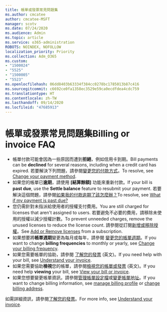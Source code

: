 ```yaml
---
title: 帳單或發票常見問題集
ms.author: cmcatee
author: cmcatee-MSFT
manager: scotv
ms.date: 07/24/2020
ms.audience: Admin
ms.topic: article
ms.service: o365-administration
ROBOTS: NOINDEX, NOFOLLOW
localization_priority: Priority
ms.collection: Adm_O365
ms.custom:
- "1500024"
- "5525"
- "1500005"
- "5523"
ms.openlocfilehash: 06dd8403b63334f384cc0278bc1785013b87c416
ms.sourcegitcommit: c6692ce0fa1358ec3529e59ca0ecdfdea4cdc759
ms.translationtype: HT
ms.contentlocale: zh-TW
ms.lasthandoff: 09/14/2020
ms.locfileid: "47685913"
---
```

# <a name="billing-or-invoice-faq"></a><span data-ttu-id="24e6c-102">帳單或發票常見問題集</span><span class="sxs-lookup"><span data-stu-id="24e6c-102">Billing or invoice FAQ</span></span>

- <span data-ttu-id="24e6c-103">帳單付款可能會因為一些原因而遭到**拒絕**，例如信用卡到期。</span><span class="sxs-lookup"><span data-stu-id="24e6c-103">Bill payments can be **declined** for several reasons, including when a credit card has expired.</span></span> <span data-ttu-id="24e6c-104">若要解決下列問題，請參閱[變更您的付款方式](https://docs.microsoft.com/microsoft-365/commerce/billing-and-payments/change-payment-method)。</span><span class="sxs-lookup"><span data-stu-id="24e6c-104">To resolve, see [Change your payment method](https://docs.microsoft.com/microsoft-365/commerce/billing-and-payments/change-payment-method).</span></span>
- <span data-ttu-id="24e6c-105">如果您的帳單已**逾期**，請使用 **[結算餘額]** 功能來重新付款。</span><span class="sxs-lookup"><span data-stu-id="24e6c-105">If your bill is **past due**, use the **Settle balance** feature to resubmit your payment.</span></span> <span data-ttu-id="24e6c-106">若要解決這個問題，請參閱[如果我的付款逾期了該怎麼辦？](https://docs.microsoft.com/microsoft-365/commerce/billing-and-payments/pay-for-your-subscription#what-if-my-credit-card-was-declined-and-my-payment-is-past-due)</span><span class="sxs-lookup"><span data-stu-id="24e6c-106">To resolve, see [What if my payment is past due?](https://docs.microsoft.com/microsoft-365/commerce/billing-and-payments/pay-for-your-subscription#what-if-my-credit-card-was-declined-and-my-payment-is-past-due)</span></span>
- <span data-ttu-id="24e6c-107">您仍需針對未指派給使用者的授權支付費用。</span><span class="sxs-lookup"><span data-stu-id="24e6c-107">You are still charged for licenses that aren't assigned to users.</span></span> <span data-ttu-id="24e6c-108">若要避免不必要的費用，請移除未使用的授權以減少授權計數。</span><span class="sxs-lookup"><span data-stu-id="24e6c-108">To prevent unneeded charges, remove the unused licenses to reduce the license count.</span></span> <span data-ttu-id="24e6c-109">請參閱從訂閱[新增或移除授權](https://docs.microsoft.com/alchemyinsights/how-to-add-or-reduce-licenses)。</span><span class="sxs-lookup"><span data-stu-id="24e6c-109">See [Add or Remove licenses](https://docs.microsoft.com/alchemyinsights/how-to-add-or-reduce-licenses) from a subscription.</span></span>
- <span data-ttu-id="24e6c-110">如果想要將**帳單週期**變更為每月或每年，請參閱 [變更您的帳單週期](https://docs.microsoft.com/microsoft-365/commerce/billing-and-payments/change-payment-frequency)。</span><span class="sxs-lookup"><span data-stu-id="24e6c-110">If you want to change **billing frequencies** to monthly or yearly, see [Change your billing frequency](https://docs.microsoft.com/microsoft-365/commerce/billing-and-payments/change-payment-frequency).</span></span>
- <span data-ttu-id="24e6c-111">如果您需要帳單的協助，請參閱 [了解您的發票](https://docs.microsoft.com/microsoft-365/commerce/billing-and-payments/understand-your-invoice2) (英文)。</span><span class="sxs-lookup"><span data-stu-id="24e6c-111">If you need help with your bill, see [Understand your invoice](https://docs.microsoft.com/microsoft-365/commerce/billing-and-payments/understand-your-invoice2).</span></span>
- <span data-ttu-id="24e6c-112">如果您需要協助**檢視**您的帳單，請參閱[檢視您的帳單或發票](https://docs.microsoft.com/microsoft-365/commerce/billing-and-payments/view-your-bill-or-invoice) (英文)。</span><span class="sxs-lookup"><span data-stu-id="24e6c-112">If you need help **viewing** your bill, see [View your bill or invoice](https://docs.microsoft.com/microsoft-365/commerce/billing-and-payments/view-your-bill-or-invoice).</span></span>
- <span data-ttu-id="24e6c-113">如果您想要變更帳單資訊，請參閱[管理帳單設定檔](https://docs.microsoft.com/microsoft-365/commerce/billing-and-payments/manage-billing-profiles)或[變更帳單地址](https://docs.microsoft.com/microsoft-365/commerce/billing-and-payments/change-your-billing-addresses)。</span><span class="sxs-lookup"><span data-stu-id="24e6c-113">If you want to change billing information, see [manage billing profile](https://docs.microsoft.com/microsoft-365/commerce/billing-and-payments/manage-billing-profiles) or [change billing address](https://docs.microsoft.com/microsoft-365/commerce/billing-and-payments/change-your-billing-addresses).</span></span>

<span data-ttu-id="24e6c-114">如需詳細資訊，請參閱[了解您的發票](https://docs.microsoft.com/microsoft-365/commerce/billing-and-payments/understand-your-invoice2)。</span><span class="sxs-lookup"><span data-stu-id="24e6c-114">For more info, see [Understand your invoice](https://docs.microsoft.com/microsoft-365/commerce/billing-and-payments/understand-your-invoice2).</span></span>